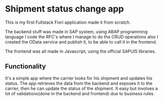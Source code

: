 # Shipment status change app
This is my first Fullstack Fiori application made it from scratch.

The backend stuff was made in SAP system, using ABAP programming language I code the RFC's where I manage to do the CRUD operations also I created the OData service and publish it, to be able to call it in the frontend.

The frontend was all made in Javascript, using the official SAPUI5 libraries.

## Functionality 

It's a simple app where the carrier looks for his shipment and updates his status. The app retrieves the data from the backend and exposes it to the carrier, then he can update the status of the shipment.
It easy but involves a lot of validations(done in the backend and frontend) due to business rules.

